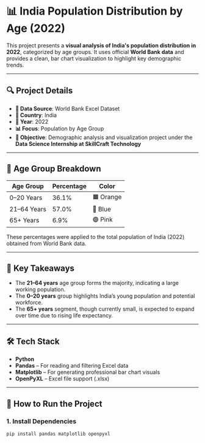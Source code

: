 # 📊 India Population Distribution by Age (2022)

This project presents a **visual analysis of India's population distribution in 2022**, categorized by age groups. It uses official **World Bank data** and provides a clean, bar chart visualization to highlight key demographic trends.

---

## 🔍 Project Details

- **📁 Data Source**: World Bank Excel Dataset  
- **📍 Country**: India  
- **📅 Year**: 2022  
- **📊 Focus**: Population by Age Group  
- **🎯 Objective**: Demographic analysis and visualization project under the **Data Science Internship at SkillCraft Technology**

---

## 🧮 Age Group Breakdown

| Age Group    | Percentage | Color     |
|--------------|------------|-----------|
| 0–20 Years   | 36.1%      | 🟧 Orange |
| 21–64 Years  | 57.0%      | 🔵 Blue   |
| 65+ Years    | 6.9%       | 🟣 Pink   |

These percentages were applied to the total population of India (2022) obtained from World Bank data.

---

## 📌 Key Takeaways

- The **21–64 years** age group forms the majority, indicating a large working population.
- The **0–20 years** group highlights India’s young population and potential workforce.
- The **65+ years** segment, though currently small, is expected to expand over time due to rising life expectancy.

---

## 🛠 Tech Stack

- **Python**
- **Pandas** – For reading and filtering Excel data
- **Matplotlib** – For generating professional bar chart visuals
- **OpenPyXL** – Excel file support (.xlsx)

---

## 🚀 How to Run the Project

### 1. Install Dependencies

```bash
pip install pandas matplotlib openpyxl
